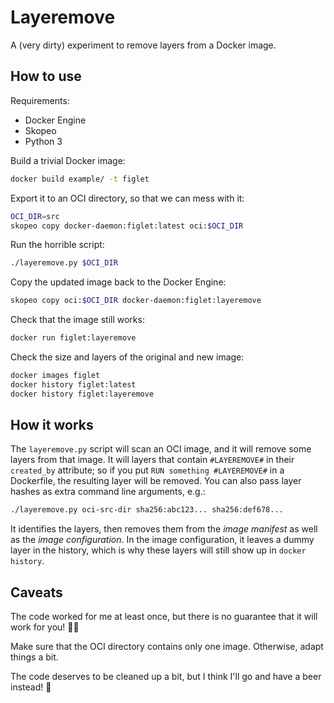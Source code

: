 # Layeremove

A (very dirty) experiment to remove layers from a Docker image.

## How to use

Requirements:

- Docker Engine
- Skopeo
- Python 3

Build a trivial Docker image:
```bash
docker build example/ -t figlet
```

Export it to an OCI directory, so that we can mess with it:
```bash
OCI_DIR=src
skopeo copy docker-daemon:figlet:latest oci:$OCI_DIR
```

Run the horrible script:
```bash
./layeremove.py $OCI_DIR
```

Copy the updated image back to the Docker Engine:
```bash
skopeo copy oci:$OCI_DIR docker-daemon:figlet:layeremove
```

Check that the image still works:
```bash
docker run figlet:layeremove
```

Check the size and layers of the original and new image:
```bash
docker images figlet
docker history figlet:latest
docker history figlet:layeremove
```

## How it works

The `layeremove.py` script will scan an OCI image, and it will remove
some layers from that image. It will layers that contain `#LAYEREMOVE#`
in their `created_by` attribute; so if you put `RUN something #LAYEREMOVE#`
in a Dockerfile, the resulting layer will be removed. You can also pass
layer hashes as extra command line arguments, e.g.:

```bash
./layeremove.py oci-src-dir sha256:abc123... sha256:def678...
```

It identifies the layers, then removes them from the *image manifest*
as well as the *image configuration*. In the image configuration, it
leaves a dummy layer in the history, which is why these layers will
still show up in `docker history`.

## Caveats

The code worked for me at least once, but there is no guarantee that
it will work for you! 🤷🏻

Make sure that the OCI directory contains only one image. Otherwise,
adapt things a bit.

The code deserves to be cleaned up a bit, but I think I'll go and have
a beer instead! 🍺
